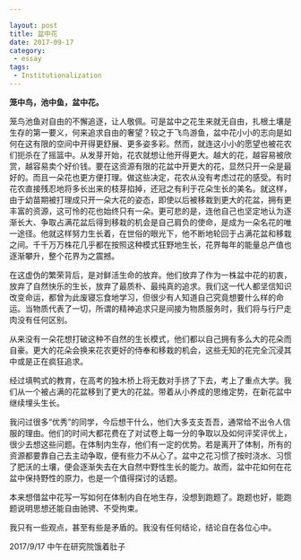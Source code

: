 ```yaml
---

layout: post
title: 盆中花
date: 2017-09-17
category:
 - essay
tags:
 - Institutionalization
---
```


__笼中鸟，池中鱼，盆中花。__

  笼鸟池鱼对自由的不懈追逐，让人敬佩。可是盆中之花生来就无自由，扎根土壤是生存的第一要义，何来追求自由的奢望？较之于飞鸟游鱼，盆中花小小的志向是如何在这有限的空间中开得更舒展、更多姿多彩。然而，就连这小小的愿望也被花农们扼杀在了摇篮中。从发芽开始，花农就想让他开得更大。越大的花，越容易被欣赏，越容易卖个好价钱。要在这资源有限的花盆中开更大的花，显然只开一朵是最好的。而且一朵花也更方便打理。做这些决定，花农从没有考虑过花的感受。有时花农直接残忍地将多长出来的枝芽掐掉，还冠之有利于花朵生长的美名。就这样，由于幼苗期被打理成只开一朵大花的姿态，即使以后被移栽到更大的花盆，拥有更丰富的资源，这可怜的花也始终只有一朵。更可悲的是，连他自己也坚定地认为逐渐长大、争取占满花盆后得到移栽的机会是自己肩负的使命，是成为一朵名花的唯一途径。他就这样努力生长着，在世俗的眼光下，他不断地轮回于占满花盆和移栽之间。千千万万株花几乎都在按照这种模式狂野地生长，花界每年的能量总产值也逐渐攀升，整个花界为之震撼。

  在这虚伪的繁荣背后，是对鲜活生命的放弃。他们放弃了作为一株盆中花的初衷，放弃了自然快乐的生长，放弃了最质朴、最纯真的追求。我们这一代人都坚信知识改变命运，都曾为此废寝忘食地学习，但很少有人知道自己究竟想要什么样的命运。当物质代表了一切，所谓的精神追求只是间接为物质服务时，我们将与行尸走肉没有任何区别。

  从来没有一朵花想打破这种不自然的生长模式，他们都以自己拥有多么大的花朵而自豪。更大的花朵会换来花农更好的侍奉和移栽的机会，这些无知的花完全沉浸其中或是正在疯狂追求。

  经过填鸭式的教育，在高考的独木桥上将无数对手挤了下去，考上了重点大学。我们从一个被占满的花盆移到了更大的花盆。带着从小养成的思维定势，在新花盆中继续埋头生长。

  我问过很多“优秀”的同学，今后想干什么，他们大多支支吾吾，通常给不出令人信服的理由。他们的时间大都花费在了对试卷上每一分的争取以及如何评奖评优上，很少去想这些问题。在体制内生存，他们有一定的优势。若是离开了体制，所有的资源都要靠自己去主动争取，便有些力不从心了。盆中之花习惯了按时浇水、习惯了肥沃的土壤，便会逐渐失去在大自然中野性生长的能力。故而，盆中花如何在花盆中保持野性的原力，也是一个值得探讨的话题。

  本来想借盆中花写一写如何在体制内自在地生存，没想到跑题了。跑题也好，能跑题说明思想还能自由驰骋、不受拘束。

  我只有一些观点，甚至有些是矛盾的。我没有任何结论，结论自在各位心中。

2017/9/17 中午在研究院饿着肚子
